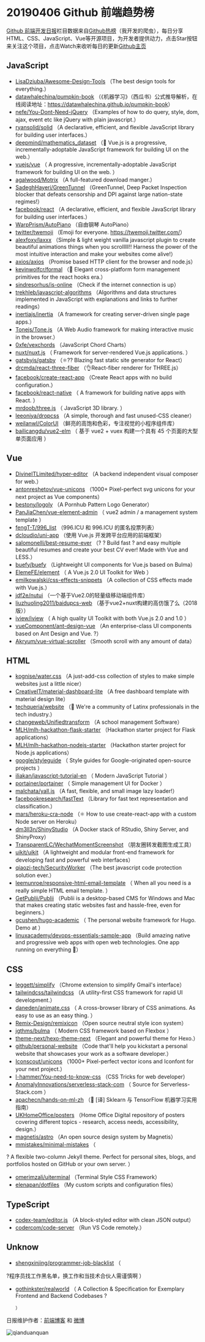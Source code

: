 # 20190406 Github 前端趋势榜

[Github 前端开发日报](https://qdkfweb.cn/c/news)栏目数据来自[Github热榜](https://github.qdkfweb.cn/)（我开发的爬虫），每日分享HTML、CSS、JavaScript、Vue等开源项目，为开发者提供动力，点击Star按钮来关注这个项目，点击Watch来收听每日的更新[Github主页](https://github.com/kujian/githubTrending)
## JavaScript

* [LisaDziuba/Awesome-Design-Tools](https://github.com/LisaDziuba/Awesome-Design-Tools) （The best design tools for everything.）
* [datawhalechina/pumpkin-book](https://github.com/datawhalechina/pumpkin-book) （《机器学习》（西瓜书）公式推导解析，在线阅读地址：<a href="https://datawhalechina.github.io/pumpkin-book" rel="nofollow">https://datawhalechina.github.io/pumpkin-book</a>）
* [nefe/You-Dont-Need-jQuery](https://github.com/nefe/You-Dont-Need-jQuery) （Examples of how to do query, style, dom, ajax, event etc like jQuery with plain javascript.）
* [ryansolid/solid](https://github.com/ryansolid/solid) （A declarative, efficient, and flexible JavaScript library for building user interfaces.）
* [deepmind/mathematics_dataset](https://github.com/deepmind/mathematics_dataset) （&#x1f596; Vue.js is a progressive, incrementally-adoptable JavaScript framework for building UI on the web.）
* [vuejs/vue](https://github.com/vuejs/vue) （
        A progressive, incrementally-adoptable JavaScript framework for building UI on the web.
      ）
* [agalwood/Motrix](https://github.com/agalwood/Motrix) （A full-featured download manger.）
* [SadeghHayeri/GreenTunnel](https://github.com/SadeghHayeri/GreenTunnel) （GreenTunnel, Deep Packet Inspection blocker that defeats censorship and DPI against large nation-state regimes!）
* [facebook/react](https://github.com/facebook/react) （A declarative, efficient, and flexible JavaScript library for building user interfaces.）
* [WarpPrism/AutoPiano](https://github.com/WarpPrism/AutoPiano) （自由钢琴 AutoPiano）
* [twitter/twemoji](https://github.com/twitter/twemoji) （Emoji for everyone. <a href="https://twemoji.twitter.com/" rel="nofollow">https://twemoji.twitter.com/</a>）
* [alexfoxy/laxxx](https://github.com/alexfoxy/laxxx) （Simple &amp; light weight vanilla javascript plugin to create beautiful animations things when you scrolllll!! Harness the power of the most intuitive interaction and make your websites come alive!）
* [axios/axios](https://github.com/axios/axios) （Promise based HTTP client for the browser and node.js）
* [kevinwolfcr/formal](https://github.com/kevinwolfcr/formal) （&#x1f454; Elegant cross-platform form management primitives for the react hooks era.）
* [sindresorhus/is-online](https://github.com/sindresorhus/is-online) （Check if the internet connection is up）
* [trekhleb/javascript-algorithms](https://github.com/trekhleb/javascript-algorithms) （Algorithms and data structures implemented in JavaScript with explanations and links to further readings）
* [inertiajs/inertia](https://github.com/inertiajs/inertia) （A framework for creating server-driven single page apps.）
* [Tonejs/Tone.js](https://github.com/Tonejs/Tone.js) （A Web Audio framework for making interactive music in the browser.）
* [0xfe/vexchords](https://github.com/0xfe/vexchords) （JavaScript Chord Charts）
* [nuxt/nuxt.js](https://github.com/nuxt/nuxt.js) （
        Framework for server-rendered Vue.js applications.
      ）
* [gatsbyjs/gatsby](https://github.com/gatsbyjs/gatsby) （⚛️?? Blazing fast static site generator for React）
* [drcmda/react-three-fiber](https://github.com/drcmda/react-three-fiber) （&#x1f44c;React-fiber renderer for THREE.js）
* [facebook/create-react-app](https://github.com/facebook/create-react-app) （Create React apps with no build configuration.）
* [facebook/react-native](https://github.com/facebook/react) （
        A framework for building native apps with React.
      ）
* [mrdoob/three.js](https://github.com/mrdoob/three.js) （
        JavaScript 3D library.
      ）
* [leeoniya/dropcss](https://github.com/leeoniya/dropcss) （A simple, thorough and fast unused-CSS cleaner）
* [weilanwl/ColorUI](https://github.com/weilanwl/ColorUI) （鲜亮的高饱和色彩，专注视觉的小程序组件库）
* [bailicangdu/vue2-elm](https://github.com/bailicangdu/vue2-elm) （
        基于 vue2 + vuex 构建一个具有 45 个页面的大型单页面应用
      ）

## Vue

* [DivineITLimited/hyper-editor](https://github.com/DivineITLimited/hyper-editor) （A backend independent visual composer for web.）
* [antonreshetov/vue-unicons](https://github.com/antonreshetov/vue-unicons) （1000+ Pixel-perfect svg unicons for your next project as Vue components）
* [bestony/logoly](https://github.com/bestony/logoly) （A Pornhub Pattern Logo Generator）
* [PanJiaChen/vue-element-admin](https://github.com/PanJiaChen/vue-element-admin) （
        vue2 admin / a management system template
      ）
* [fengT-T/996_list](https://github.com/fengT-T/996_list) （996.ICU 和 996.ICU 的匿名投票列表）
* [dcloudio/uni-app](https://github.com/dcloudio/uni-app) （使用 Vue.js 开发跨平台应用的前端框架）
* [salomonelli/best-resume-ever](https://github.com/salomonelli/best-resume-ever) （? ? Build fast ? and easy multiple beautiful resumes and create your best CV ever! Made with Vue and LESS.）
* [buefy/buefy](https://github.com/buefy/buefy) （Lightweight UI components for Vue.js based on Bulma）
* [ElemeFE/element](https://github.com/ElemeFE/element) （
        A Vue.js 2.0 UI Toolkit for Web
      ）
* [emilkowalski/css-effects-snippets](https://github.com/emilkowalski/css-effects-snippets) （A collection of CSS effects made with Vue.js.）
* [jdf2e/nutui](https://github.com/jdf2e/nutui) （一个基于Vue2.0的轻量级移动端组件库）
* [liuzhuoling2011/baidupcs-web](https://github.com/liuzhuoling2011/baidupcs-web) （基于vue2+nuxt构建的高仿饿了么（2018版））
* [iview/iview](https://github.com/iview/iview) （
        A high quality UI Toolkit with both Vue.js 2.0 and 1.0
      ）
* [vueComponent/ant-design-vue](https://github.com/vueComponent/ant-design-vue) （An enterprise-class UI components based on Ant Design and Vue. ?）
* [Akryum/vue-virtual-scroller](https://github.com/Akryum/vue-virtual-scroller) （Smooth scroll with any amount of data）

## HTML

* [kognise/water.css](https://github.com/kognise/water.css) （A just-add-css collection of styles to make simple websites just a little nicer）
* [CreativeIT/material-dashboard-lite](https://github.com/CreativeIT/material-dashboard-lite) （A free dashboard template with material design lite）
* [techqueria/website](https://github.com/techqueria/website) （&#x1f32e; We're a community of Latinx professionals in the tech industry.）
* [changeweb/Unifiedtransform](https://github.com/changeweb/Unifiedtransform) （A school management Software）
* [MLH/mlh-hackathon-flask-starter](https://github.com/MLH/mlh-hackathon-flask-starter) （Hackathon starter project for Flask applications）
* [MLH/mlh-hackathon-nodejs-starter](https://github.com/MLH/mlh-hackathon-nodejs-starter) （Hackathon starter project for Node.js applications）
* [google/styleguide](https://github.com/google/styleguide) （
        Style guides for Google-originated open-source projects
      ）
* [iliakan/javascript-tutorial-en](https://github.com/iliakan/javascript-tutorial-en) （
        Modern JavaScript Tutorial 
      ）
* [portainer/portainer](https://github.com/portainer/portainer) （
        Simple management UI for Docker
      ）
* [malchata/yall.js](https://github.com/malchata/yall.js) （A fast, flexible, and small image lazy loader!）
* [facebookresearch/fastText](https://github.com/facebookresearch/fastText) （Library for fast text representation and classification.）
* [mars/heroku-cra-node](https://github.com/mars/heroku-cra-node) （⚛️ How to use create-react-app with a custom Node server on Heroku）
* [dm3ll3n/ShinyStudio](https://github.com/dm3ll3n/ShinyStudio) （A Docker stack of RStudio, Shiny Server, and ShinyProxy）
* [TransparentLC/WechatMomentScreenshot](https://github.com/TransparentLC/WechatMomentScreenshot) （朋友圈转发截图生成工具）
* [uikit/uikit](https://github.com/uikit/uikit) （A lightweight and modular front-end framework for developing fast and powerful web interfaces）
* [qiaozi-tech/SecurityWorker](https://github.com/qiaozi-tech/SecurityWorker) （The best javascript code protection solution ever.）
* [leemunroe/responsive-html-email-template](https://github.com/leemunroe/responsive-html-email-template) （
        When all you need is a really simple HTML email template.
      ）
* [GetPublii/Publii](https://github.com/GetPublii/Publii) （Publii is a desktop-based CMS for Windows and Mac that makes creating static websites fast and hassle-free, even for beginners.）
* [gcushen/hugo-academic](https://github.com/gcushen/hugo-academic) （
        The personal website framework for Hugo. Demo at
      ）
* [linuxacademy/devops-essentials-sample-app](https://github.com/linuxacademy/devops-essentials-sample-app) （Build amazing native and progressive web apps with open web technologies. One app running on everything &#x1f389;）

## CSS

* [leggett/simplify](https://github.com/leggett/simplify) （Chrome extension to simplify Gmail's interface）
* [tailwindcss/tailwindcss](https://github.com/tailwindcss/tailwindcss) （A utility-first CSS framework for rapid UI development.）
* [daneden/animate.css](https://github.com/daneden/animate.css) （
        A cross-browser library of CSS animations. As easy to use as an easy thing.
      ）
* [Remix-Design/remixicon](https://github.com/Remix-Design/remixicon) （Open source neutral style icon system）
* [jgthms/bulma](https://github.com/jgthms/bulma) （
        Modern CSS framework based on Flexbox
      ）
* [theme-next/hexo-theme-next](https://github.com/theme-next/hexo-theme-next) （Elegant and powerful theme for Hexo.）
* [github/personal-website](https://github.com/github/personal-website) （Code that'll help you kickstart a personal website that showcases your work as a software developer.）
* [Iconscout/unicons](https://github.com/Iconscout/unicons) （1000+ Pixel-perfect vector icons and Iconfont for your next project.）
* [l-hammer/You-need-to-know-css](https://github.com/l-hammer/You-need-to-know-css) （CSS Tricks for web developer）
* [AnomalyInnovations/serverless-stack-com](https://github.com/AnomalyInnovations/serverless-stack-com) （
        Source for Serverless-Stack.com
      ）
* [apachecn/hands-on-ml-zh](https://github.com/apachecn/hands-on-ml-zh) （&#x1f4d6; [译] Sklearn 与 TensorFlow 机器学习实用指南）
* [UKHomeOffice/posters](https://github.com/UKHomeOffice/posters) （Home Office Digital repository of posters covering different topics - research, access needs, accessibility, design.）
* [magnetis/astro](https://github.com/magnetis/astro) （An open source design system by Magnetis）
* [mmistakes/minimal-mistakes](https://github.com/mmistakes/minimal-mistakes) （
        
? A flexible two-column Jekyll theme. Perfect for personal sites, blogs, and portfolios hosted on GitHub or your own server.
      ）
* [omerimzali/uiterminal](https://github.com/omerimzali/uiterminal) （Terminal Style CSS Framework）
* [elenapan/dotfiles](https://github.com/elenapan/dotfiles) （My custom scripts and configuration files）

## TypeScript

* [codex-team/editor.js](https://github.com/codex-team/editor.js) （A block-styled editor with clean JSON output）
* [codercom/code-server](https://github.com/codercom/code-server) （Run VS Code remotely.）

## Unknow

* [shengxinjing/programmer-job-blacklist](https://github.com/shengxinjing/programmer-job-blacklist) （
        
?程序员找工作黑名单，换工作和当技术合伙人需谨慎啊
      ）
* [gothinkster/realworld](https://github.com/gothinkster/realworld) （
        A Collection &amp; Specification for Exemplary Frontend and Backend Codebases ?

      ）


日报维护作者：[前端博客](https://qdkfweb.cn/) 和 [微博](https://qdkfweb.cn/go/weibo)

![qianduanquan](https://user-images.githubusercontent.com/3055447/38468989-651132ac-3b80-11e8-8e6b-15122322a9d7.png)